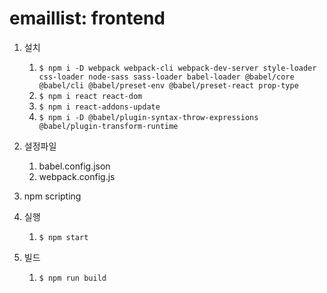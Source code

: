 # emaillist: frontend

1. 설치
   1. ```$ npm i -D webpack webpack-cli webpack-dev-server style-loader css-loader node-sass sass-loader babel-loader @babel/core @babel/cli @babel/preset-env @babel/preset-react prop-type ```
   2.  ```$ npm i react react-dom ```  
   3.  ```$ npm i react-addons-update  ```
   4.  ```$ npm i -D @babel/plugin-syntax-throw-expressions @babel/plugin-transform-runtime```

2. 설정파일  
   1. babel.config.json
   2. webpack.config.js

3. npm scripting
   
4. 실행
   1. ```$ npm start ```

5. 빌드
   1. ```$ npm run build```